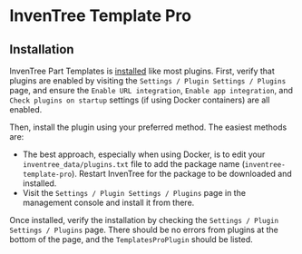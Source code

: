 # InvenTree Template Pro

## Installation

InvenTree Part Templates is [installed](https://docs.inventree.org/en/stable/extend/plugins/install/) like most plugins. First, verify that plugins are enabled by visiting the `Settings / Plugin Settings / Plugins` page, and ensure the `Enable URL integration`, `Enable app integration`, and `Check plugins on startup` settings (if using Docker containers) are all enabled.

Then, install the plugin using your preferred method. The easiest methods are:

- The best approach, especially when using Docker, is to edit your `inventree_data/plugins.txt` file
  to add the package name (`inventree-template-pro`). Restart InvenTree for the package to be downloaded and installed.
- Visit the `Settings / Plugin Settings / Plugins` page in the management console and install it
  from there.

Once installed, verify the installation by checking the `Settings / Plugin Settings / Plugins` page. There should be no errors from plugins at the bottom of the page, and the `TemplatesProPlugin` should be listed.
